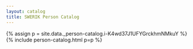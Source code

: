 ```yaml
---
layout: catalog
title: SWERIK Person Catalog
---
```

{% assign p = site.data._person-catalog.i-K4wd37J1UFYGrckhmNMkuY %}
{% include person-catalog.html p=p %}

